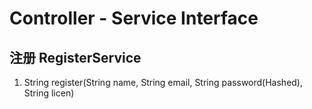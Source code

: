 # Controller - Service Interface
## 注册 RegisterService
1. String register(String name, String email, String password(Hashed), String licen)
